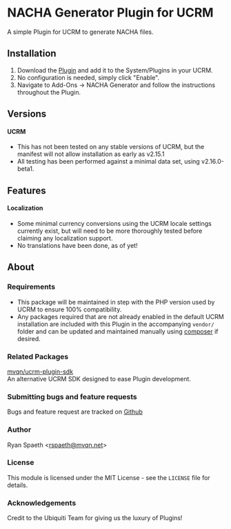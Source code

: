 # NACHA Generator Plugin for UCRM

A simple Plugin for UCRM to generate NACHA files.

## Installation

1. Download the [Plugin](https://github.com/ucrm-plugins/nacha-generator/raw/master/nacha-generator.zip) and add it to
the System/Plugins in your UCRM.
2. No configuration is needed, simply click "Enable".
3. Navigate to Add-Ons -> NACHA Generator and follow the instructions throughout the Plugin.

## Versions

#### UCRM
- This has not been tested on any stable versions of UCRM, but the manifest will not allow installation as early as 
v2.15.1
- All testing has been performed against a minimal data set, using v2.16.0-beta1.


## Features

#### Localization
- Some minimal currency conversions using the UCRM locale settings currently exist, but will need to be more thoroughly
tested before claiming any localization support.
- No translations have been done, as of yet!


## About

### Requirements
- This package will be maintained in step with the PHP version used by UCRM to ensure 100% compatibility.
- Any packages required that are not already enabled in the default UCRM installation are included with this Plugin 
in the accompanying `vendor/` folder and can be updated and maintained manually using
[composer](https://getcomposer.org/) if desired.

### Related Packages
[mvqn/ucrm-plugin-sdk](https://github.com/mvqn/ucrm-plugin-sdk)\
An alternative UCRM SDK designed to ease Plugin development.

### Submitting bugs and feature requests
Bugs and feature request are tracked on [Github](https://github.com/ucrm-plugins/nacha-generator/issues)

### Author
Ryan Spaeth <[rspaeth@mvqn.net](mailto:rspaeth@mvqn.net)>

### License
This module is licensed under the MIT License - see the `LICENSE` file for details.

### Acknowledgements
Credit to the Ubiquiti Team for giving us the luxury of Plugins!
